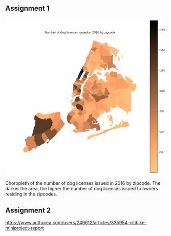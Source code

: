 ## Assignment 1
![Alt text](../HW8_rms818/doglicenses.png)

Choropleth of the number of dog licenses issued in 2016 by zipcode. The darker the area, the higher the number of dog licenses issued to owners residing in the zipcodes. 

## Assignment 2
https://www.authorea.com/users/249612/articles/335954-citibike-miniproject-report
